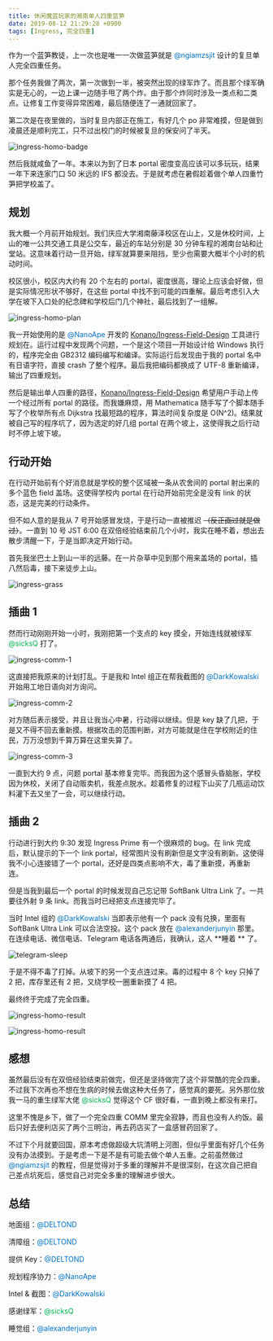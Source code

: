 ```yaml
---
title: 休闲魔蓝玩家的湘南单人四重蓝笋
date: 2019-08-12 21:29:28 +0900
tags: [Ingress, 完全四重]
---
```


作为一个蓝笋教徒，上一次也是唯一一次做蓝笋就是 <span style="color: rgb(0, 112, 192);">@ngiamzsjit</span> 设计的复旦单人完全四重任务。

那个任务我做了两次，第一次做到一半，被突然出现的绿军炸了。而且那个绿军确实是无心的，一边上课一边随手甩了两个炸。由于那个炸同时涉及一类点和二类点。让修复工作变得异常困难，最后随便连了一通就回家了。

第二次是在夜里做的，当时复旦内部正在施工，有好几个 po 非常难摸，但是做到凌晨还是顺利完工，只不过出校门的时候被复旦的保安问了半天。

![ingress-homo-badge](/assets/images/ingress-homo-badge.png)

然后我就咸鱼了一年。本来以为到了日本 portal 密度变高应该可以多玩玩，结果一年下来连家门口 50 米远的 IFS 都没去。于是就考虑在暑假趁着做个单人四重竹笋把学校盖了。

## 规划

我大概一个月前开始规划。我们庆应大学湘南藤泽校区在山上，又是休校时间，上山的唯一公共交通工具是公交车，最近的车站分别是 30 分钟车程的湘南台站和辻堂站。这意味着行动一旦开始，绿军就算要来阻挡，至少也需要大概半个小时的机动时间。

校区很小，校区内大约有 20 个左右的 portal，密度很高，理论上应该会好做，但是实际情况形状不够好，在这些 portal 中找不到可能的四重解。最后考虑引入大学在坡下入口处的纪念碑和学校后门几个神社，最后找到了一组解。

![ingress-homo-plan](/assets/images/ingress-homo-plan.png)

我一开始使用的是 <span style="color: rgb(0, 112, 192);">@NanoApe</span> 开发的 [Konano/Ingress-Field-Design](https://github.com/Konano/Ingress-Field-Design/) 工具进行规划在。运行过程中发现两个问题，一个是这个项目一开始设计给 Windows 执行的，程序完全由 GB2312 编码编写和编译。实际运行后发现由于我的 portal 名中有日语字符，直接 crash 了整个程序。最后我把编码都换成了 UTF-8 重新编译，输出了四重规划。

然后是输出单人四重的路径，[Konano/Ingress-Field-Design](https://github.com/Konano/Ingress-Field-Design/) 希望用户手动上传一个经过所有 portal 的路径。而我嫌麻烦，用 Mathematica 随手写了个脚本随手写了个枚举所有点 Dijkstra 找最短路的程序，算法时间复杂度是 O(N^2)。结果就被自己写的程序坑了，因为选定的好几组 portal 在两个坡上，这使得我之后行动时不停上坡下坡。

## 行动开始

在行动开始前有个好消息就是学校的整个区域被一条从农舍间的 portal 射出来的多个蓝色 field 盖场。这使得学校内 portal 在行动开始前完全是没有 link 的状态，这是完美的行动条件。

但不如人意的是我从 7 号开始感冒发烧，于是行动一直被推迟 ~~（反正画过就是做过）~~。一直到 10 号 JST 6:00 在双倍经验结束前几个小时，我实在睡不着，想出去散步清醒一下，于是当即决定开始行动。

首先我坐巴士上到山一半的远藤。在一片杂草中见到那个用来盖场的 portal，插八然后毒，接下来徒步上山。

![ingress-grass](/assets/images/ingress-grass.png)

## 插曲 1

然而行动刚刚开始一小时，我刚把第一个支点的 key 摸全，开始连线就被绿军 <span style="color: rgb(0, 176, 80);">@sicksQ </span> 打了。

![ingress-comm-1](/assets/images/ingress-comm-1.png)

这直接把我原来的计划打乱。于是我和 Intel 组正在帮我截图的 <span style="color: rgb(0, 112, 192);">@DarkKowalski</span> 开始用工地日语向对方询问。

![ingress-comm-2](/assets/images/ingress-comm-2.png)

对方随后表示接受，并且让我当心中暑，行动得以继续。但是 key 缺了几把，于是又不得不回去重新摸。根据攻击的范围判断，对方可能就是住在学校附近的住民，万万没想到千算万算在这里失算了。

![ingress-comm-3](/assets/images/ingress-comm-3.png)

一直到大约 9 点，问题 portal 基本修复完毕。而我因为这个感冒头昏脑胀，学校因为休校，关闭了自动贩卖机，我差点脱水。趁着修复的过程下山买了几瓶运动饮料灌下去又坐了一会，可以继续行动。

## 插曲 2

行动进行到大约 9:30 发现 Ingress Prime 有一个很麻烦的 bug。在 link 完成后，默认提示的下一个 link portal，经常图片没有刷新但是文字没有刷新。这使得我不小心连接错了一个 portal，还好是四类点影响不大，毒了重新摸，再重新连。

但是当我到最后一个 portal 的时候发现自己忘记带 SoftBank Ultra Link 了。一共要往外射 9 条 link。而我当时已经把支点连接完毕了。

当时 Intel 组的 <span style="color: rgb(0, 112, 192);">@DarkKowalski</span> 当即表示他有一个 pack 没有兑换，里面有 SoftBank Ultra Link 可以合法空投。这个 pack 放在 <span style="color: rgb(0, 112, 192);">@alexanderjunyin</span> 那里。在连续电话、微信电话、Telegram 电话各两通后，我确认，这人 **睡着 ** 了。

![telegram-sleep](/assets/images/telegram-sleep.png)

于是不得不毒了打掉。从坡下的另一个支点连过来。毒的过程中 8 个 key 只掉了 2 把，库存里还有 2 把，又绕学校一圈重新摸了 4 把。

最终终于完成了完全四重。

![ingress-homo-result](/assets/images/ingress-homo-result.gif)

![ingress-homo-result](/assets/images/ingress-homo-result.png)

## 感想

虽然最后没有在双倍经验结束前做完，但还是坚持做完了这个非常酷的完全四重。不过我下次再也不想在生病的时候去做这种大任务了，感觉真的要死。另外那位放我一马的重生绿军大佬 <span style="color: rgb(0, 176, 80);"> @sicksQ </span> 觉得这个 CF 很好看，一直到晚上都没有来打。

这里不愧是乡下，做了一个完全四重 COMM 里完全寂静，而且也没有人约饭。最后只好去便利店买了两个三明治，再去药店买了一盒感冒药回家了。

不过下个月就要回国，原本考虑做超级大坑清明上河图，但似乎里面有好几个任务没有办法摸到。于是考虑一下是不是有可能去做个单人五重。之前虽然做过 <span style="color: rgb(0, 112, 192);">@ngiamzsjit</span> 的教程，但是觉得对于多重的理解并不是很深刻，在这次自己把自己差点坑死后，感觉自己对完全多重的理解进步很大。


## 总结

地面组：<span style="color: rgb(0, 112, 192);">@DELTOND</span>

清障组：<span style="color: rgb(0, 112, 192);">@DELTOND</span>

提供 Key：<span style="color: rgb(0, 112, 192);">@DELTOND</span>

规划程序协力：<span style="color: rgb(0, 112, 192);">@NanoApe</span>

Intel & 截图：<span style="color: rgb(0, 112, 192);">@DarkKowalski</span>

感谢绿军：<span style="color: rgb(0, 176, 80);">@sicksQ </span>

睡觉组：<span style="color: rgb(0, 112, 192);">@alexanderjunyin</span>
